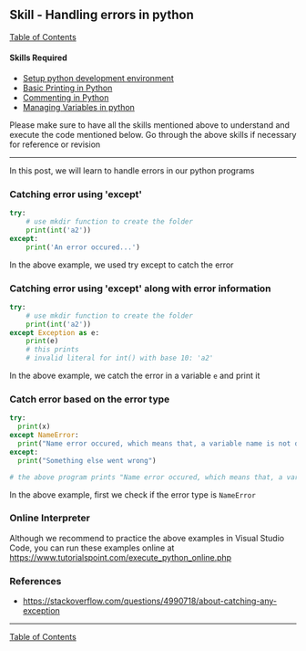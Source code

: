 ## Skill - Handling errors in python
[Table of Contents](https://nagasudhir.blogspot.com/2020/04/taming-python-table-of-contents.html)

#### Skills Required
* [Setup python development environment](https://nagasudhir.blogspot.com/2020/04/setup-python-development-environment_14.html)
* [Basic Printing in Python](https://nagasudhir.blogspot.com/2020/04/basic-printing-in-python.html)
* [Commenting in Python](https://nagasudhir.blogspot.com/2020/04/comments-in-python.html)
* [Managing Variables in python](https://nagasudhir.blogspot.com/2020/04/managing-variables-in-python.html)

Please make sure to have all the skills mentioned above to understand and execute the code mentioned below. Go through the above skills if necessary for reference or revision
<hr/>

In this post, we will learn to handle errors in our python programs

### Catching error using 'except'
```python
try:  
    # use mkdir function to create the folder
    print(int('a2'))  
except:  
    print('An error occured...')
```
In the above example, we used try except to catch the error

### Catching error using 'except' along with error information
```python
try:  
    # use mkdir function to create the folder
    print(int('a2'))  
except Exception as e:  
    print(e)
    # this prints
    # invalid literal for int() with base 10: 'a2'
```
In the above example, we catch the error in a variable `e` and print it

### Catch error based on the error type
```python
try:
  print(x)
except NameError:
  print("Name error occured, which means that, a variable name is not defined")
except:
  print("Something else went wrong")

# the above program prints "Name error occured, which means that, a variable name is not defined"
```
In the above example, first we check if the error type is `NameError`

### Online Interpreter
Although we recommend to practice the above examples in Visual Studio Code, you can run these examples online at https://www.tutorialspoint.com/execute_python_online.php

### References
* https://stackoverflow.com/questions/4990718/about-catching-any-exception
<hr/>

[Table of Contents](https://nagasudhir.blogspot.com/2020/04/taming-python-table-of-contents.html)



<!--stackedit_data:
eyJoaXN0b3J5IjpbLTE2MjQ2NTIyMjYsMTIyOTMwMzM0Ml19
-->